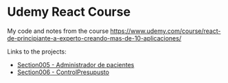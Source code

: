 # Udemy React Course

My code and notes from the course https://www.udemy.com/course/react-de-principiante-a-experto-creando-mas-de-10-aplicaciones/

Links to the projects:
* [Section005 - Administrador de pacientes](https://naughty-feynman-d16bc1.netlify.app/)
* [Section006 - ControlPresupusto](https://boring-ardinghelli-e586ac.netlify.app/)